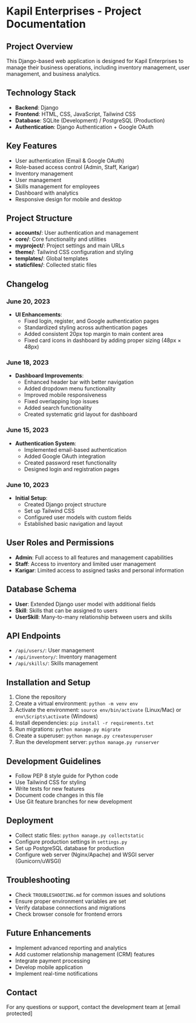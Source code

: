 # Kapil Enterprises - Project Documentation

## Project Overview
This Django-based web application is designed for Kapil Enterprises to manage their business operations, including inventory management, user management, and business analytics.

## Technology Stack
- **Backend**: Django 
- **Frontend**: HTML, CSS, JavaScript, Tailwind CSS
- **Database**: SQLite (Development) / PostgreSQL (Production)
- **Authentication**: Django Authentication + Google OAuth

## Key Features
- User authentication (Email & Google OAuth)
- Role-based access control (Admin, Staff, Karigar)
- Inventory management
- User management
- Skills management for employees
- Dashboard with analytics
- Responsive design for mobile and desktop

## Project Structure
- **accounts/**: User authentication and management
- **core/**: Core functionality and utilities
- **myproject/**: Project settings and main URLs
- **theme/**: Tailwind CSS configuration and styling
- **templates/**: Global templates
- **staticfiles/**: Collected static files

## Changelog

### June 20, 2023
- **UI Enhancements**:
  - Fixed login, register, and Google authentication pages
  - Standardized styling across authentication pages
  - Added consistent 20px top margin to main content area
  - Fixed card icons in dashboard by adding proper sizing (48px × 48px)

### June 18, 2023
- **Dashboard Improvements**:
  - Enhanced header bar with better navigation
  - Added dropdown menu functionality
  - Improved mobile responsiveness
  - Fixed overlapping logo issues
  - Added search functionality
  - Created systematic grid layout for dashboard

### June 15, 2023
- **Authentication System**:
  - Implemented email-based authentication
  - Added Google OAuth integration
  - Created password reset functionality
  - Designed login and registration pages

### June 10, 2023
- **Initial Setup**:
  - Created Django project structure
  - Set up Tailwind CSS
  - Configured user models with custom fields
  - Established basic navigation and layout

## User Roles and Permissions
- **Admin**: Full access to all features and management capabilities
- **Staff**: Access to inventory and limited user management
- **Karigar**: Limited access to assigned tasks and personal information

## Database Schema
- **User**: Extended Django user model with additional fields
- **Skill**: Skills that can be assigned to users
- **UserSkill**: Many-to-many relationship between users and skills

## API Endpoints
- `/api/users/`: User management
- `/api/inventory/`: Inventory management
- `/api/skills/`: Skills management

## Installation and Setup
1. Clone the repository
2. Create a virtual environment: `python -m venv env`
3. Activate the environment: `source env/bin/activate` (Linux/Mac) or `env\Scripts\activate` (Windows)
4. Install dependencies: `pip install -r requirements.txt`
5. Run migrations: `python manage.py migrate`
6. Create a superuser: `python manage.py createsuperuser`
7. Run the development server: `python manage.py runserver`

## Development Guidelines
- Follow PEP 8 style guide for Python code
- Use Tailwind CSS for styling
- Write tests for new features
- Document code changes in this file
- Use Git feature branches for new development

## Deployment
- Collect static files: `python manage.py collectstatic`
- Configure production settings in `settings.py`
- Set up PostgreSQL database for production
- Configure web server (Nginx/Apache) and WSGI server (Gunicorn/uWSGI)

## Troubleshooting
- Check `TROUBLESHOOTING.md` for common issues and solutions
- Ensure proper environment variables are set
- Verify database connections and migrations
- Check browser console for frontend errors

## Future Enhancements
- Implement advanced reporting and analytics
- Add customer relationship management (CRM) features
- Integrate payment processing
- Develop mobile application
- Implement real-time notifications

## Contact
For any questions or support, contact the development team at [email protected] 